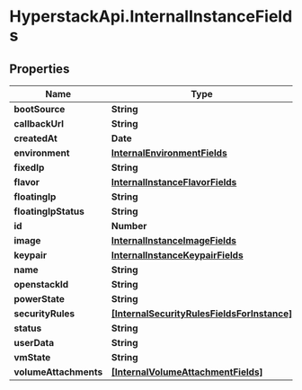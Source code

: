# HyperstackApi.InternalInstanceFields

## Properties

Name | Type | Description | Notes
------------ | ------------- | ------------- | -------------
**bootSource** | **String** |  | [optional] 
**callbackUrl** | **String** |  | [optional] 
**createdAt** | **Date** |  | [optional] 
**environment** | [**InternalEnvironmentFields**](InternalEnvironmentFields.md) |  | [optional] 
**fixedIp** | **String** |  | [optional] 
**flavor** | [**InternalInstanceFlavorFields**](InternalInstanceFlavorFields.md) |  | [optional] 
**floatingIp** | **String** |  | [optional] 
**floatingIpStatus** | **String** |  | [optional] 
**id** | **Number** |  | [optional] 
**image** | [**InternalInstanceImageFields**](InternalInstanceImageFields.md) |  | [optional] 
**keypair** | [**InternalInstanceKeypairFields**](InternalInstanceKeypairFields.md) |  | [optional] 
**name** | **String** |  | [optional] 
**openstackId** | **String** |  | [optional] 
**powerState** | **String** |  | [optional] 
**securityRules** | [**[InternalSecurityRulesFieldsForInstance]**](InternalSecurityRulesFieldsForInstance.md) |  | [optional] 
**status** | **String** |  | [optional] 
**userData** | **String** |  | [optional] 
**vmState** | **String** |  | [optional] 
**volumeAttachments** | [**[InternalVolumeAttachmentFields]**](InternalVolumeAttachmentFields.md) |  | [optional] 


